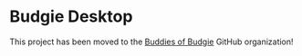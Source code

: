 # Budgie Desktop

This project has been moved to the [Buddies of Budgie](https://github.com/BuddiesOfBudgie/budgie-desktop) GitHub organization!
